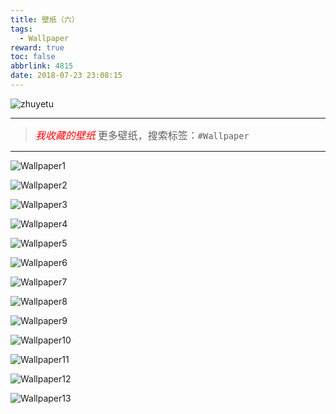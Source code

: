 ```yaml
---
title: 壁纸（六）
tags:
  - Wallpaper
reward: true
toc: false
abbrlink: 4815
date: 2018-07-23 23:08:15
---
```

![zhuyetu](https://wx3.sinaimg.cn/mw690/0068Se8Tgy1ftk73jqkngj320z147u0y.jpg)

---

<!-- more --> 

> *<font size=3 color=red>我收藏的壁纸</font>*
   <font size=3>更多壁纸，搜索标签：`#Wallpaper`</font>

---
![Wallpaper1](https://wx1.sinaimg.cn/mw690/0068Se8Tgy1ftk74b06goj32p81x77wh.jpg)

![Wallpaper2](https://wx4.sinaimg.cn/mw690/0068Se8Tgy1ftk749ssc3j32yo1o01l3.jpg)

![Wallpaper3](https://wx1.sinaimg.cn/mw690/0068Se8Tgy1ftk744ki9vj31kw11a4qp.jpg)

![Wallpaper4](https://wx2.sinaimg.cn/mw690/0068Se8Tgy1ftk743isb2j31e00trdsf.jpg)

![Wallpaper5](https://wx1.sinaimg.cn/mw690/0068Se8Tgy1ftk742exejj34ah2bsb2f.jpg)

![Wallpaper6](https://wx2.sinaimg.cn/mw690/0068Se8Tgy1ftk73rrpg0j31hc0u0tfx.jpg)

![Wallpaper7](https://wx2.sinaimg.cn/mw690/0068Se8Tgy1ftk73qr23xj31hc0u0x6t.jpg)

![Wallpaper8](https://wx3.sinaimg.cn/mw690/0068Se8Tgy1ftk73jqkngj320z147u0y.jpg)

![Wallpaper9](https://wx3.sinaimg.cn/mw690/0068Se8Tgy1ftk73hc3i8j347p2dcb2d.jpg)

![Wallpaper10](https://wx2.sinaimg.cn/mw690/0068Se8Tgy1ftk73cs22gj31hc0u0kjm.jpg)

![Wallpaper11](https://wx1.sinaimg.cn/mw690/0068Se8Tgy1ftcwm01mkoj31400rc4io.jpg)

![Wallpaper12](https://wx3.sinaimg.cn/mw690/0068Se8Tgy1ftcwlyxomsj338r28hqv6.jpg)

![Wallpaper13](https://wx2.sinaimg.cn/mw690/0068Se8Tgy1ftcwlx5n6pj32yo1hc1ky.jpg)